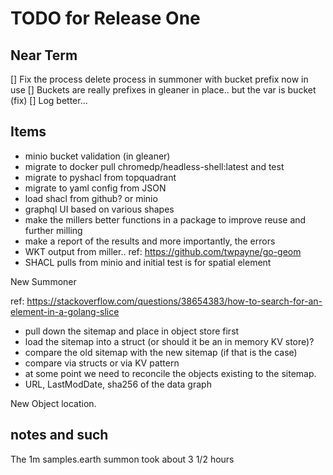 # TODO for Release One

## Near Term

[] Fix the process delete process in summoner with bucket prefix now in use
[] Buckets are really prefixes in gleaner in place..  but the var is bucket  (fix)
[] Log better...





## Items

* minio bucket validation (in gleaner)
* migrate to docker pull chromedp/headless-shell:latest and test
* migrate to pyshacl from topquadrant 
* migrate to yaml config from JSON
* load shacl from github?  or minio
* graphql UI based on various shapes 
* make the millers better functions in a package to improve reuse and further milling
* make a report of the results and more importantly, the errors
* WKT output from miller..   ref: https://github.com/twpayne/go-geom
* SHACL pulls from minio and initial test is for spatial element


New Summoner

ref: https://stackoverflow.com/questions/38654383/how-to-search-for-an-element-in-a-golang-slice 

* pull down the sitemap and place in object store first
* load the sitemap into a struct   (or should it be an in memory KV store)?
* compare the old sitemap with the new sitemap (if that is the case) 
* compare via structs or via KV pattern
* at some point we need to reconcile the objects existing to the sitemap.
* URL, LastModDate, sha256 of the data graph


New Object location.


## notes and such

The 1m samples.earth summon took about 3 1/2 hours

